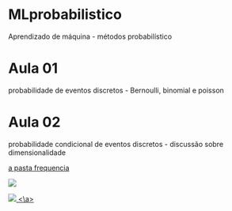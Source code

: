 # MLprobabilistico
Aprendizado de máquina - métodos probabilístico

# Aula 01 
probabilidade de eventos discretos - Bernoulli, binomial e poisson

# Aula 02 
probabilidade condicional de eventos discretos - discussão sobre dimensionalidade

<a href="https://github.com/vparro/controle/tree/master/1%20-%20Frequencia"> a pasta frequencia </a>

<img src="https://automationforum.co/wp-content/uploads/2019/01/feedback.png"> 

<a href="https://github.com/vparro/controle/tree/master/1%20-%20Frequencia">  <img src="https://automationforum.co/wp-content/uploads/2019/01/feedback.png">    <\a>

